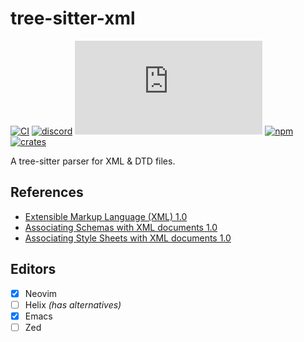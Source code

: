 # tree-sitter-xml

[![CI][ci]](https://github.com/tree-sitter-grammars/tree-sitter-xml/actions)
[![discord][discord]](https://discord.gg/w7nTvsVJhm)
[![matrix][matrix]](https://matrix.to/#/#nvim-treesitter:matrix.org)
[![npm][npm]](https://www.npmjs.com/package/@chronobserver/tree-sitter-xml)
[![crates][crates]](https://crates.io/crates/tree-sitter-xml)

A tree-sitter parser for XML & DTD files.

## References

- [Extensible Markup Language (XML) 1.0](https://www.w3.org/TR/xml/)
- [Associating Schemas with XML documents 1.0](https://www.w3.org/TR/xml-model/)
- [Associating Style Sheets with XML documents 1.0](https://www.w3.org/TR/xml-stylesheet/)

## Editors

- [x] Neovim
- [ ] Helix _(has alternatives)_
- [x] Emacs
- [ ] Zed

[ci]: https://img.shields.io/github/actions/workflow/status/tree-sitter-grammars/tree-sitter-xml/ci.yml?logo=github&label=CI
[discord]: https://img.shields.io/discord/1063097320771698699?logo=discord&label=tree-sitter
[matrix]: https://img.shields.io/matrix/nvim-treesitter%3Amatrix.org?logo=matrix&label=nvim-treesitter
[npm]: https://img.shields.io/npm/v/%40chronobserver%2Ftree-sitter-xml?logo=npm
[crates]: https://img.shields.io/crates/v/tree-sitter-xml?logo=rust
